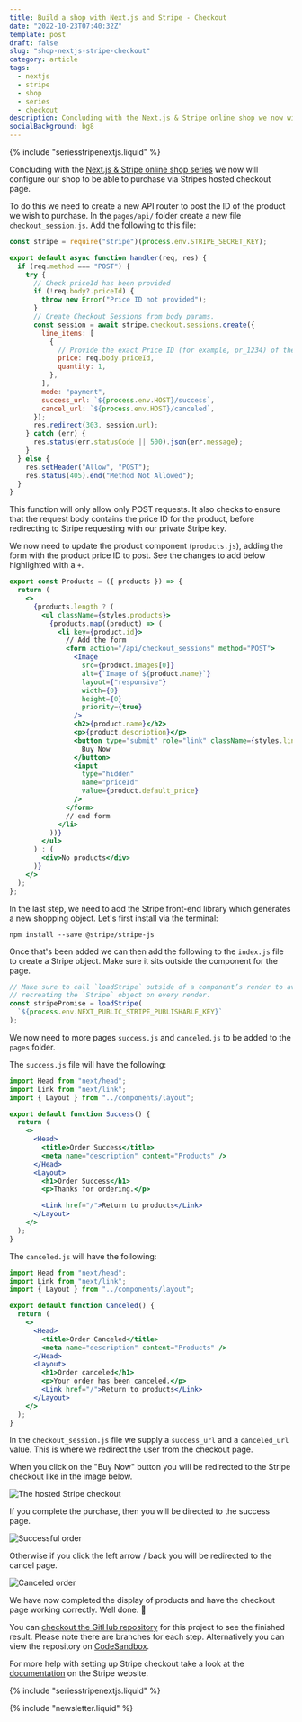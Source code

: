 ```yaml
---
title: Build a shop with Next.js and Stripe - Checkout
date: "2022-10-23T07:40:32Z"
template: post
draft: false
slug: "shop-nextjs-stripe-checkout"
category: article
tags:
  - nextjs
  - stripe
  - shop
  - series
  - checkout
description: Concluding with the Next.js & Stripe online shop we now will add the checkout functionality
socialBackground: bg8
---
```


{% include "seriesstripenextjs.liquid" %}

Concluding with the [Next.js & Stripe online shop series](https://andrewford.co.nz/articles/shop-nextjs-stripe-introduction/) we now will configure our shop to be able to purchase via Stripes hosted checkout page.

To do this we need to create a new API router to post the ID of the product we wish to purchase. In the `pages/api/` folder create a new file `checkout_session.js`. Add the following to this file:

```js
const stripe = require("stripe")(process.env.STRIPE_SECRET_KEY);

export default async function handler(req, res) {
  if (req.method === "POST") {
    try {
      // Check priceId has been provided
      if (!req.body?.priceId) {
        throw new Error("Price ID not provided");
      }
      // Create Checkout Sessions from body params.
      const session = await stripe.checkout.sessions.create({
        line_items: [
          {
            // Provide the exact Price ID (for example, pr_1234) of the product you want to sell
            price: req.body.priceId,
            quantity: 1,
          },
        ],
        mode: "payment",
        success_url: `${process.env.HOST}/success`,
        cancel_url: `${process.env.HOST}/canceled`,
      });
      res.redirect(303, session.url);
    } catch (err) {
      res.status(err.statusCode || 500).json(err.message);
    }
  } else {
    res.setHeader("Allow", "POST");
    res.status(405).end("Method Not Allowed");
  }
}
```

This function will only allow only POST requests. It also checks to ensure that the request body contains the price ID for the product, before redirecting to Stripe requesting with our private Stripe key.

We now need to update the product component (`products.js`), adding the form with the product price ID to post. See the changes to add below highlighted with a `+`.

```jsx
export const Products = ({ products }) => {
  return (
    <>
      {products.length ? (
        <ul className={styles.products}>
          {products.map((product) => (
            <li key={product.id}>
              // Add the form
              <form action="/api/checkout_sessions" method="POST">
                <Image
                  src={product.images[0]}
                  alt={`Image of ${product.name}`}
                  layout={"responsive"}
                  width={0}
                  height={0}
                  priority={true}
                />
                <h2>{product.name}</h2>
                <p>{product.description}</p>
                <button type="submit" role="link" className={styles.link}>
                  Buy Now
                </button>
                <input
                  type="hidden"
                  name="priceId"
                  value={product.default_price}
                />
              </form>
              // end form
            </li>
          ))}
        </ul>
      ) : (
        <div>No products</div>
      )}
    </>
  );
};
```

In the last step, we need to add the Stripe front-end library which generates a new shopping object. Let's first install via the terminal:

```shell
npm install --save @stripe/stripe-js
```

Once that's been added we can then add the following to the `index.js` file to create a Stripe object. Make sure it sits outside the component for the page.

```js
// Make sure to call `loadStripe` outside of a component’s render to avoid
// recreating the `Stripe` object on every render.
const stripePromise = loadStripe(
  `${process.env.NEXT_PUBLIC_STRIPE_PUBLISHABLE_KEY}`
);
```

We now need to more pages `success.js` and `canceled.js` to be added to the `pages` folder.

The `success.js` file will have the following:

```jsx
import Head from "next/head";
import Link from "next/link";
import { Layout } from "../components/layout";

export default function Success() {
  return (
    <>
      <Head>
        <title>Order Success</title>
        <meta name="description" content="Products" />
      </Head>
      <Layout>
        <h1>Order Success</h1>
        <p>Thanks for ordering.</p>

        <Link href="/">Return to products</Link>
      </Layout>
    </>
  );
}
```

The `canceled.js` will have the following:

```jsx
import Head from "next/head";
import Link from "next/link";
import { Layout } from "../components/layout";

export default function Canceled() {
  return (
    <>
      <Head>
        <title>Order Canceled</title>
        <meta name="description" content="Products" />
      </Head>
      <Layout>
        <h1>Order canceled</h1>
        <p>Your order has been canceled.</p>
        <Link href="/">Return to products</Link>
      </Layout>
    </>
  );
}
```

In the `checkout_session.js` file we supply a `success_url` and a `canceled_url` value. This is where we redirect the user from the checkout page.

When you click on the "Buy Now" button you will be redirected to the Stripe checkout like in the image below.

![The hosted Stripe checkout](stripe-checkout.png)

If you complete the purchase, then you will be directed to the success page.

![Successful order](order-success.png)

Otherwise if you click the left arrow / back you will be redirected to the cancel page.

![Canceled order](canceled-order.png)

We have now completed the display of products and have the checkout page working correctly. Well done. 👏

You can [checkout the GitHub repository](https://github.com/andrewjamesford/shop-nextjs-stripe) for this project to see the finished result. Please note there are branches for each step. Alternatively you can view the repository on [CodeSandbox](https://codesandbox.io/p/github/andrewjamesford/shop-nextjs-stripe/main?file=%2FREADME.md).

For more help with setting up Stripe checkout take a look at the [documentation](https://stripe.com/docs/checkout/quickstart) on the Stripe website.

{% include "seriesstripenextjs.liquid" %}

{% include "newsletter.liquid" %}
